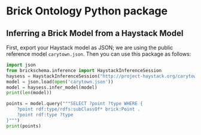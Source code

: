 # Brick Ontology Python package


## Inferring a Brick Model from a Haystack Model

First, export your Haystack model as JSON; we are using the public reference model `carytown.json`.
Then you can use this package as follows:

```python
import json
from brickschema.inference import HaystackInferenceSession
haysess = HaystackInferenceSession("http://project-haystack.org/carytown#")
model = json.load(open('carytown.json'))
model = haysess.infer_model(model)
print(len(model))

points = model.query("""SELECT ?point ?type WHERE { 
    ?point rdf:type/rdfs:subClassOf* brick:Point .
    ?point rdf:type ?type
}""")
print(points)
```
